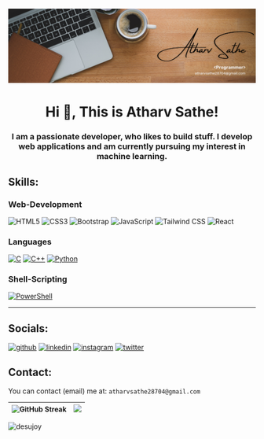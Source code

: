 ![I am a Developer!](https://github.com/Atharv-Sathe/Atharv-Sathe/blob/main/LinkedIn%20Banner.png)

<h1 align="center"> Hi 👋, This is Atharv Sathe!</h1>
<h3 align="center">I am a passionate developer, who likes to build stuff. I develop web applications and am currently pursuing my interest in machine learning. </h3>
 

## Skills: 
### Web-Development
![HTML5](https://img.shields.io/badge/HTML5-grey?style=for-the-badge&logo=html5) 
![CSS3](https://img.shields.io/badge/CSS3-grey?style=for-the-badge&logo=css3)
![Bootstrap](https://img.shields.io/badge/Bootstrap-grey?style=for-the-badge&logo=bootstrap)
![JavaScript](https://img.shields.io/badge/JavaScript-grey?style=for-the-badge&logo=javascript)
![Tailwind CSS](https://img.shields.io/badge/Tailwind%20CSS-grey?style=for-the-badge&logo=tailwindcss)
![React](https://img.shields.io/badge/React-grey?style=for-the-badge&logo=react)

### Languages
[![C](https://img.shields.io/badge/C-grey?style=for-the-badge&logo=c)](https://www.cprogramming.com/)
[![C++](https://img.shields.io/badge/C%2B%2B-grey?style=for-the-badge&logo=cplusplus)](https://isocpp.org/)
[![Python](https://img.shields.io/badge/Python-grey?style=for-the-badge&logo=python)](https://www.python.org/)

### Shell-Scripting
[![PowerShell](https://img.shields.io/badge/PowerShell-grey?style=for-the-badge&logo=powershell)](https://learn.microsoft.com/en-us/powershell/)

---

## Socials:
[<img src='https://cdn.pixabay.com/photo/2022/01/30/13/33/github-6980894_1280.png' alt='github' height='40'>](https://github.com/Atharv-Sathe)  [<img src='https://cdn.pixabay.com/photo/2017/08/22/11/56/linked-in-2668700_1280.png' alt='linkedin' height='40'>](https://www.linkedin.com/in/satheatharv)  [<img src='https://cdn.pixabay.com/photo/2016/09/17/07/03/instagram-1675670_1280.png' alt='instagram' height='40'>](https://www.instagram.com/atharvsathe7)  [<img src='https://static.dezeen.com/uploads/2023/07/x-logo-twitter-elon-musk_dezeen_2364_col_0.jpg' alt='twitter' height='40'>](https://twitter.com/@ATHARVSATHE7) 

## Contact:
You can contact (email) me at: `atharvsathe28704@gmail.com`

| ![GitHub Streak](https://streak-stats.demolab.com/?user=Atharv-Sathe&theme=dark) | ![](https://github-readme-stats.vercel.app/api/top-langs/?username=Atharv-Sathe&theme=dark&hide_border=false&include_all_commits=false&count_private=false&layout=donut) |
| ---------------------------------------------------------------------------------------------------- | ------------------------------------------------------------------------------------------------------------------------------------------------------------------- |

<p align="left"> <img src="https://komarev.com/ghpvc/?username=Atharv-Sathe&label=Profile%20views&color=0e75b6&style=flat" alt="desujoy" /> </p>
